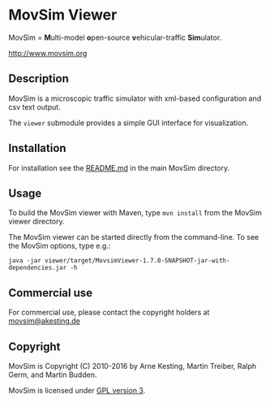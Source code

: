 MovSim Viewer
=============

MovSim = **M**ulti-model **o**pen-source **v**ehicular-traffic **Sim**ulator.

http://www.movsim.org


Description
-----------

MovSim is a microscopic traffic simulator with xml-based configuration and csv text output. 

The `viewer` submodule provides a simple GUI interface for visualization.

Installation
------------

For installation see the [README.md](https://github.com/movsim/movsim/blob/develop/README.md) in the main MovSim directory.


Usage
-----

To build the MovSim viewer with Maven, type `mvn install` from the MovSim viewer directory.

The MovSim viewer can be started directly from the command-line. To see the MovSim options, type e.g.:

    java -jar viewer/target/MovsimViewer-1.7.0-SNAPSHOT-jar-with-dependencies.jar -h


Commercial use
--------------

For commercial use, please contact the copyright holders at movsim@akesting.de


Copyright
---------

MovSim is Copyright (C) 2010-2016 by Arne Kesting, Martin Treiber, Ralph Germ, and Martin Budden.

MovSim is licensed under [GPL version 3](https://github.com/movsim/movsim/blob/master/COPYING).

